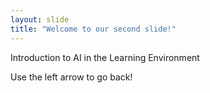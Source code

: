 ```yaml
---
layout: slide
title: "Welcome to our second slide!"
---
```

Introduction to AI in the Learning Environment

Use the left arrow to go back!
